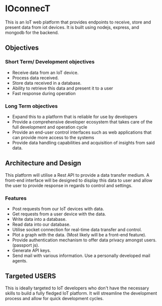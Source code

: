 # IOconnecT
This is an IoT web platform that provides endpoints to receive, store and present data from iot devices.
It is  built using nodejs, express, and mongodb for the backend.

## Objectives

### Short Term/ Development objectives
- Receive data from an IoT device.
- Process data received.
- Store data received in a database.
- Ability to retrieve this data and present it to a user
- Fast response during operation

### Long Term objectives
- Expand this to a platform that is reliable for use by developers
- Provide a comprehensive developer ecosystem that takes care of the full development and operation cycle
- Provide an end-user control interfaces such as web applications that can provide more access to the systems
- Provide data handling capabilities and acquisition of insights from said data.


## Architecture and Design
This platform will utilise a Rest API to provide a data transfer medium.
A front-end interface will be designed to display this data to user and allow the user to provide response
in regards to control and settings.

### Features
- Post requests from our IoT devices with data.
- Get requests from a user device with the data.
- Write data into a database.
- Read data into our database.
- Utilise socket connection for real-time data transfer and control.
- Plot a graph with the data. (Most likely will be a front-end feature).
- Provide authentication mechanism to offer data privacy amongst users.(passport js).
- Generate API keys.
- Send mail with various information. Use a personally developed mail agents.


## Targeted USERS
This is ideally targeted to IoT developers who don't have the necessary skills to build a fully fledged IoT platform.
It will streamline the development process and allow for quick development cycles.